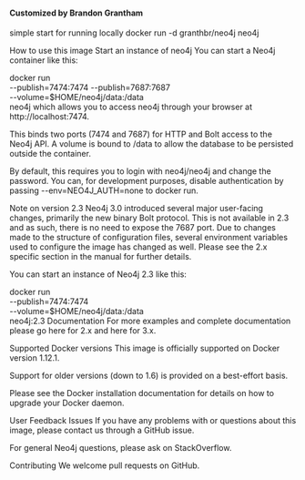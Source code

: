 #### Customized by Brandon Grantham
simple start for running locally
docker run -d granthbr/neo4j neo4j

How to use this image
Start an instance of neo4j
You can start a Neo4j container like this:

docker run \
    --publish=7474:7474 --publish=7687:7687 \
    --volume=$HOME/neo4j/data:/data \
    neo4j
which allows you to access neo4j through your browser at http://localhost:7474.

This binds two ports (7474 and 7687) for HTTP and Bolt access to the Neo4j API. A volume is bound to /data to allow the database to be persisted outside the container.

By default, this requires you to login with neo4j/neo4j and change the password. You can, for development purposes, disable authentication by passing --env=NEO4J_AUTH=none to docker run.

Note on version 2.3
Neo4j 3.0 introduced several major user-facing changes, primarily the new binary Bolt protocol. This is not available in 2.3 and as such, there is no need to expose the 7687 port. Due to changes made to the structure of configuration files, several environment variables used to configure the image has changed as well. Please see the 2.x specific section in the manual for further details.

You can start an instance of Neo4j 2.3 like this:

docker run \
    --publish=7474:7474 \
    --volume=$HOME/neo4j/data:/data \
    neo4j:2.3
Documentation
For more examples and complete documentation please go here for 2.x and here for 3.x.

Supported Docker versions
This image is officially supported on Docker version 1.12.1.

Support for older versions (down to 1.6) is provided on a best-effort basis.

Please see the Docker installation documentation for details on how to upgrade your Docker daemon.

User Feedback
Issues
If you have any problems with or questions about this image, please contact us through a GitHub issue.

For general Neo4j questions, please ask on StackOverflow.

Contributing
We welcome pull requests on GitHub.
